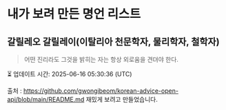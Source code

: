 # 내가 보려 만든 명언 리스트

##  갈릴레오 갈릴레이(이탈리아 천문학자, 물리학자, 철학자)
> 어떤 진리라도 그것을 밝히는 자는 항상 외로움을 견뎌야 한다.


⏳ 업데이트 시간: 2025-06-16 05:30:36 (UTC)

출처 : https://github.com/gwongibeom/korean-advice-open-api/blob/main/README.md
재밌게 보려고 만들었습니다.
